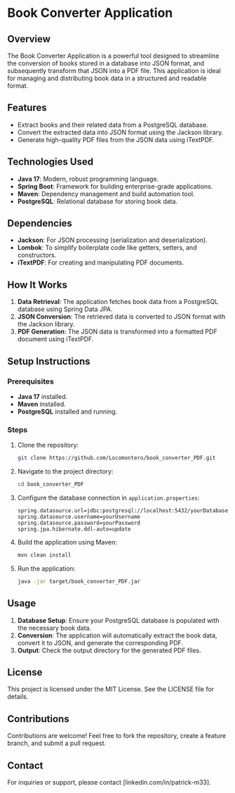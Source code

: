 # Book Converter Application

## Overview
The Book Converter Application is a powerful tool designed to streamline the conversion of books stored in a database into JSON format, and subsequently transform that JSON into a PDF file. This application is ideal for managing and distributing book data in a structured and readable format.

## Features
- Extract books and their related data from a PostgreSQL database.
- Convert the extracted data into JSON format using the Jackson library.
- Generate high-quality PDF files from the JSON data using iTextPDF.

## Technologies Used
- **Java 17**: Modern, robust programming language.
- **Spring Boot**: Framework for building enterprise-grade applications.
- **Maven**: Dependency management and build automation tool.
- **PostgreSQL**: Relational database for storing book data.

## Dependencies
- **Jackson**: For JSON processing (serialization and deserialization).
- **Lombok**: To simplify boilerplate code like getters, setters, and constructors.
- **iTextPDF**: For creating and manipulating PDF documents.

## How It Works
1. **Data Retrieval**: The application fetches book data from a PostgreSQL database using Spring Data JPA.
2. **JSON Conversion**: The retrieved data is converted to JSON format with the Jackson library.
3. **PDF Generation**: The JSON data is transformed into a formatted PDF document using iTextPDF.

## Setup Instructions

### Prerequisites
- **Java 17** installed.
- **Maven** installed.
- **PostgreSQL** installed and running.

### Steps
1. Clone the repository:
   ```bash
   git clone https://github.com/Locomontero/book_converter_PDF.git
   ```
2. Navigate to the project directory:
   ```bash
   cd book_converter_PDF
   ```
3. Configure the database connection in `application.properties`:
   ```properties
   spring.datasource.url=jdbc:postgresql://localhost:5432/yourDatabase
   spring.datasource.username=yourUsername
   spring.datasource.password=yourPassword
   spring.jpa.hibernate.ddl-auto=update
   ```
4. Build the application using Maven:
   ```bash
   mvn clean install
   ```
5. Run the application:
   ```bash
   java -jar target/book_converter_PDF.jar
   ```

## Usage
1. **Database Setup**: Ensure your PostgreSQL database is populated with the necessary book data.
2. **Conversion**: The application will automatically extract the book data, convert it to JSON, and generate the corresponding PDF.
3. **Output**: Check the output directory for the generated PDF files.

## License
This project is licensed under the MIT License. See the LICENSE file for details.

## Contributions
Contributions are welcome! Feel free to fork the repository, create a feature branch, and submit a pull request.

## Contact
For inquiries or support, please contact [linkedin.com/in/patrick-m33].

